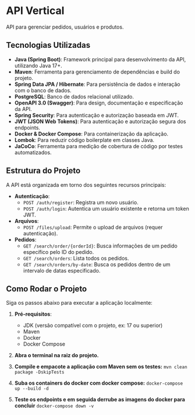 # API Vertical

API para gerenciar pedidos, usuários e produtos.

## Tecnologias Utilizadas

*   **Java (Spring Boot)**: Framework principal para desenvolvimento da API, utilizando Java 17+.
*   **Maven**: Ferramenta para gerenciamento de dependências e build do projeto.
*   **Spring Data JPA / Hibernate**: Para persistência de dados e interação com o banco de dados.
*   **PostgreSQL**: Banco de dados relacional utilizado.
*   **OpenAPI 3.0 (Swagger)**: Para design, documentação e especificação da API.
*   **Spring Security**: Para autenticação e autorização baseada em JWT.
*   **JWT (JSON Web Tokens)**: Para autenticação e autorização segura dos endpoints.
*   **Docker & Docker Compose**: Para containerização da aplicação.
*   **Lombok**: Para reduzir código boilerplate em classes Java.
*   **JaCoCo**: Ferramenta para medição de cobertura de código por testes automatizados.

## Estrutura do Projeto

A API está organizada em torno dos seguintes recursos principais:

*   **Autenticação**:
    *   `POST /auth/register`: Registra um novo usuário.
    *   `POST /auth/login`: Autentica um usuário existente e retorna um token JWT.
*   **Arquivos**:
    *   `POST /files/upload`: Permite o upload de arquivos (requer autenticação).
*   **Pedidos**:
    *   `GET /search/order/{orderId}`: Busca informações de um pedido específico pelo ID do pedido.
    *   `GET /search/orders`: Lista todos os pedidos.
    *   `GET /search/orders/by-date`: Busca os pedidos dentro de um intervalo de datas especificado.

## Como Rodar o Projeto

Siga os passos abaixo para executar a aplicação localmente:

1.  **Pré-requisitos**:
    *   JDK (versão compatível com o projeto, ex: 17 ou superior)
    *   Maven
    *   Docker
    *   Docker Compose

2.  **Abra o terminal na raiz do projeto.**

3.  **Compile e empacote a aplicação com Maven sem os testes:**
    ```mvn clean package -DskipTests```
4.  **Suba os containers do docker com docker compose:**
    ```docker-compose up --build -d```
5.  **Teste os endpoints e em seguida derrube as imagens do docker para concluir**
    ```docker-compose down -v```